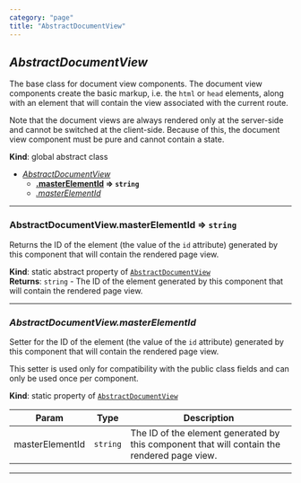 ```yaml
---
category: "page"
title: "AbstractDocumentView"
---
```


## *AbstractDocumentView*&nbsp;<a name="AbstractDocumentView" href="https://github.com/seznam/ima/tree/17.0.0-rc.1/page/AbstractDocumentView.js#L25" target="_blank"><span class="icon"><i class="fas fa-external-link-alt fa-xs"></i></span></a>
The base class for document view components. The document view components
create the basic markup, i.e. the <code>html</code> or <code>head</code> elements,
along with an element that will contain the view associated with the current
route.

Note that the document views are always rendered only at the server-side and
cannot be switched at the client-side. Because of this, the document view
component must be pure and cannot contain a state.

**Kind**: global abstract class  

* *[AbstractDocumentView](#AbstractDocumentView)*
    * **[.masterElementId](#AbstractDocumentView.masterElementId) ⇒ <code>string</code>**
    * *[.masterElementId](#AbstractDocumentView.masterElementId)*


* * *

### **AbstractDocumentView.masterElementId ⇒ <code>string</code>**&nbsp;<a name="AbstractDocumentView.masterElementId" href="https://github.com/seznam/ima/tree/17.0.0-rc.1/page/AbstractDocumentView.js#L35" target="_blank"><span class="icon"><i class="fas fa-external-link-alt fa-xs"></i></span></a>
Returns the ID of the element (the value of the <code>id</code> attribute)
generated by this component that will contain the rendered page view.

**Kind**: static abstract property of [<code>AbstractDocumentView</code>](#AbstractDocumentView)  
**Returns**: <code>string</code> - The ID of the element generated by this component that
        will contain the rendered page view.  

* * *

### *AbstractDocumentView.masterElementId*&nbsp;<a name="AbstractDocumentView.masterElementId" href="https://github.com/seznam/ima/tree/17.0.0-rc.1/page/AbstractDocumentView.js#L55" target="_blank"><span class="icon"><i class="fas fa-external-link-alt fa-xs"></i></span></a>
Setter for the ID of the element (the value of the <code>id</code> attribute)
generated by this component that will contain the rendered page view.

This setter is used only for compatibility with the public class fields
and can only be used once per component.

**Kind**: static property of [<code>AbstractDocumentView</code>](#AbstractDocumentView)  

| Param | Type | Description |
| --- | --- | --- |
| masterElementId | <code>string</code> | The ID of the element generated by this        component that will contain the rendered page view. |


* * *

